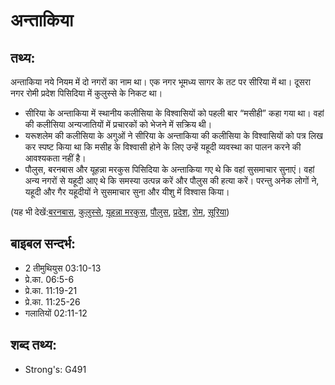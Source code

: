 # अन्ताकिया #

## तथ्य: ##

अन्ताकिया नये नियम में दो नगरों का नाम था। एक नगर भूमध्य सागर के तट पर सीरिया में था। दूसरा नगर रोमी प्रदेश पिसिदिया में कुलुस्से के निकट था।

* सीरिया के अन्ताकिया में स्थानीय कलीसिया के विश्वासियों को पहली बार “मसीही” कहा गया था। वहां की कलीसिया अन्यजातियों में प्रचारकों को भेजने में सक्रिय थी।
* यरूशलेम की कलीसिया के अगुओं ने सीरिया के अन्ताकिया की कलीसिया के विश्वासियों को पत्र लिख कर स्पष्ट किया था कि मसीह के विश्वासी होने के लिए उन्हें यहूदी व्यवस्था का पालन करने की आवश्यकता नहीं है।
* पौलुस, बरनबास और यूहन्ना मरकुस पिसिदिया के अन्ताकिया गए थे कि वहां सुसमाचार सुनाएं। वहां अन्य नगरों से यहूदी आए थे कि समस्या उत्पन्न करें और पौलुस की हत्या करें। परन्तु अनेक लोगों ने, यहूदी और गैर यहूदीयों ने सुसमाचार सुना और यीशु में विश्वास किया।

(यह भी देखें:[बरनबास](../barnabas.md), [कुलुस्से](../colossae.md), [यूहन्ना मरकुस](../johnmark.md), [पौलुस](../paul.md), [प्रदेश](../province.md), [रोम](../rome.md), [सूरिया](../syria.md))   

## बाइबल सन्दर्भ: ##

* 2 तीमुथियुस 03:10-13
* प्रे.का. 06:5-6
* प्रे.का. 11:19-21
* प्रे.का. 11:25-26
* गलातियों 02:11-12

## शब्द तथ्य: ##

* Strong's: G491
